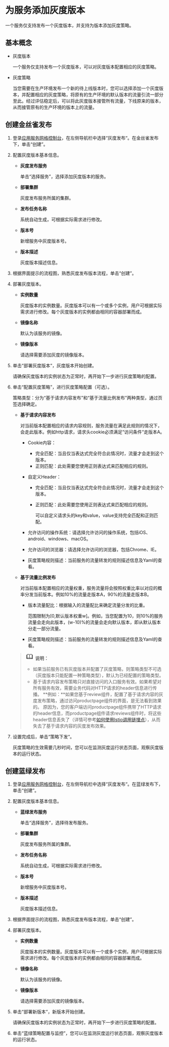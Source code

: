 # 为服务添加灰度版本<a name="istio_01_0009"></a>

一个服务仅支持发布一个灰度版本，并支持为版本添加灰度策略。

## 基本概念<a name="section695502711820"></a>

-   灰度版本

    一个服务仅支持发布一个灰度版本，可以对灰度版本配置相应的灰度策略。


-   灰度策略

    当您需要在生产环境发布一个新的待上线版本时，您可以选择添加一个灰度版本，并配置相应的灰度策略，将原有的生产环境的默认版本的流量引流一部分至此。经过评估稳定后，可以将此灰度版本接管所有流量，下线原来的版本，从而接管原有的生产环境的版本上的流量。


## 创建金丝雀发布<a name="section18314175933915"></a>

1.  登录[应用服务网格控制台](https://console.huaweicloud.com/istio/?locale=zh-cn)，在左侧导航栏中选择“灰度发布“。在金丝雀发布下，单击“创建”。
2.  配置灰度版本基本信息。
    -   **灰度发布服务**

        单击“选择服务”，选择添加灰度版本的服务。

    -   **部署集群**

        灰度发布服务所属的集群。

    -   **发布任务名称**

        系统自动生成，可根据实际需求进行修改。

    -   **版本号**

        新增服务中灰度版本号。

    -   **版本描述**

        灰度版本描述信息。

3.  根据界面提示的流程图，熟悉灰度发布版本流程，单击“创建”。
4.  部署灰度版本。
    -   **实例数量**

        灰度版本的实例数量。灰度版本可以有一个或多个实例，用户可根据实际需求进行修改。每个灰度版本的实例都由相同的容器部署而成。

    -   **镜像名称**

        默认为该服务的镜像。

    -   **镜像版本**

        请选择需要添加灰度的镜像版本。

5.  单击“部署灰度版本“，灰度版本开始创建。

    请确保灰度版本的实例状态为正常时，再开始下一步进行灰度策略的配置。

6.  单击“配置灰度策略”，进行灰度策略配置（可选）。

    策略类型：分为“基于请求内容发布”和“基于流量比例发布”两种类型，通过页签选择确定。

    -   **基于请求内容发布**

        对当前版本配置相应的请求内容规则，服务流量在满足此规则的情况下，会走此版本。例如http请求，请求头cookie必须满足“访问条件“走版本A。

        -   Cookie内容：
            -   完全匹配：当且仅当表达式完全符合此情况时，流量才会走到这个版本。
            -   正则匹配：此处需要您使用正则表达式来匹配相应的规则。

        -   自定义Header：
            -   完全匹配：当且仅当表达式完全符合此情况时，流量才会走到这个版本。
            -   正则匹配：此处需要您使用正则表达式来匹配相应的规则。

                可以自定义请求头的key和value，value支持完全匹配和正则匹配。

        -   允许访问的操作系统：请选择允许访问的操作系统，包括iOS、android、windows、macOS。
        -   允许访问的浏览器：请选择允许访问的浏览器，包括Chrome、IE。
        -   灰度策略规则描述：当前服务的流量转发的规则描述信息及Yaml的查看。

    -   **基于流量比例发布**

        对当前版本配置相应的流量权重，服务流量将会按照权重比率以对应的概率分发当前版本。例如10%的流量走版本A，90%的流量走版本B。

        -   版本流量配比：根据输入的流量配比来确定流量分发的比重。

            范围限制为\[0,默认版本权重w\]。例如，当您配置为10，则10%的服务流量会走向此版本，\(w-10\)%的流量会走向默认版本，即从默认版本分走一部分流量。

        -   灰度策略规则描述：当前服务的流量转发的规则描述信息及Yaml的查看。

    >![](public_sys-resources/icon-note.gif) **说明：** 
    >-   如果当前服务已有灰度版本并配置了灰度策略，则策略类型不可选（灰度版本只能配置一种策略类型），默认为已经配置的策略类型。
    >-   基于请求内容发布策略只对直接访问的入口服务有效。如果希望对所有服务有效，需要业务代码对HTTP请求的header信息进行传播。
    >    **例如：**如果您基于review组件，配置了基于请求内容的灰度发布策略，通过访问productpage组件的界面，是无法看到效果的。
    >    原因为，您的客户端访问productpage组件携带了HTTP请求的header信息，而productpage组件请求reviews组件时，将这些header信息丢失了（详情可参考[如何使用Istio调用链埋点](流量监控.md#section437112311448)），从而失去了基于请求内容的灰度发布效果。

7.  设置完成后，单击“策略下发“。

    灰度策略的生效需要几秒时间，您可以在监测灰度运行状态页面，观察灰度版本的运行状态。


## 创建蓝绿发布<a name="section18429185311251"></a>

1.  登录[应用服务网格控制台](https://console.huaweicloud.com/istio/?locale=zh-cn)，在左侧导航栏中选择“灰度发布“。在蓝绿发布下，单击“创建”。
2.  配置灰度版本基本信息。
    -   **蓝绿发布服务**

        单击“选择服务”，选择待发布服务。

    -   **部署集群**

        灰度发布服务所属的集群。

    -   **发布任务名称**

        系统自动生成，可根据实际需求进行修改。

    -   **版本号**

        新增服务中灰度版本号。

    -   **版本描述**

        灰度版本描述信息。

3.  根据界面提示的流程图，熟悉灰度发布版本流程，单击“创建”。
4.  部署灰度版本。
    -   **实例数量**

        灰度版本的实例数量。灰度版本可以有一个或多个实例，用户可根据实际需求进行修改。每个灰度版本的实例都由相同的容器部署而成。

    -   **镜像名称**

        默认为该服务的镜像。

    -   **镜像版本**

        请选择需要添加灰度的镜像版本。

5.  单击“部署新版本“，新版本开始创建。

    请确保灰度版本的实例状态为正常时，再开始下一步进行灰度策略的配置。

6.  单击“蓝绿策略配置与监控”，您可以在监测灰度运行状态页面，观察灰度版本的运行状态。

